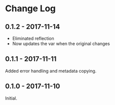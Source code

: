 # Change Log

## 0.1.2 - 2017-11-14

- Eliminated reflection
- Now updates the var when the original changes

## 0.1.1 - 2017-11-11

Added error handling and metadata copying.

## 0.1.0 - 2017-11-10

Initial.
